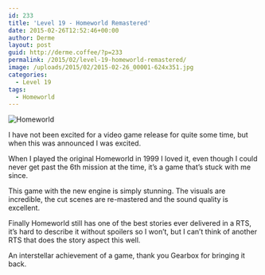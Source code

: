 ```yaml
---
id: 233
title: 'Level 19 - Homeworld Remastered'
date: 2015-02-26T12:52:46+00:00
author: Derme
layout: post
guid: http://derme.coffee/?p=233
permalink: /2015/02/level-19-homeworld-remastered/
image: /uploads/2015/02/2015-02-26_00001-624x351.jpg
categories:
  - Level 19
tags:
  - Homeworld
---
```

![Homeworld](/uploads/2015/02/2015-02-26_00001-624x351.jpg)

I have not been excited for a video game release for quite some time, but when this was announced I was excited.

When I played the original Homeworld in 1999 I loved it, even though I could never get past the 6th mission at the time, it’s a game that’s stuck with me since.

<!--more-->

This game with the new engine is simply stunning. The visuals are incredible, the cut scenes are re-mastered and the sound quality is excellent.

Finally Homeworld still has one of the best stories ever delivered in a RTS, it’s hard to describe it without spoilers so I won’t, but I can’t think of another RTS that does the story aspect this well.

An interstellar achievement of a game, thank you Gearbox for bringing it back.